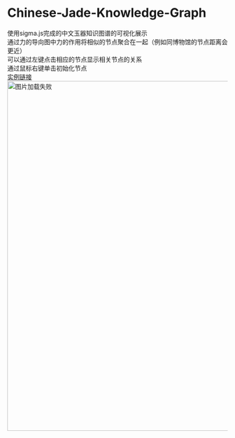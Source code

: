 # Chinese-Jade-Knowledge-Graph
使用sigma.js完成的中文玉器知识图谱的可视化展示<br>
通过力的导向图中力的作用将相似的节点聚合在一起（例如同博物馆的节点距离会更近）<br>
可以通过左键点击相应的节点显示相关节点的关系<br>
通过鼠标右键单击初始化节点<br>
[实例链接](https://lhmdanchaofan.github.io/Chinese-Jade-Knowledge-Graph/test.html)<br>
<img src="https://github.com/LHMdanchaofan/Chinese-Jade-Knowledge-Graph/blob/master/kg.PNG" width="950" height="800" alt="图片加载失败"/>
